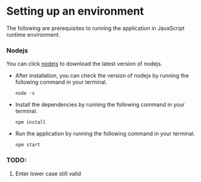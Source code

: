 # Setting up an environment

The following are prerequisites to running the application in JavaScript runtime environment.

### Nodejs

You can click [nodejs](https://nodejs.org/en) to download the latest version of nodejs.

-   After installation, you can check the version of nodejs by running the following command in your terminal.

    ```
    node -v
    ```

-   Install the dependencies by running the following command in your terminal.

    ```
    npm install
    ```

-   Run the application by running the following command in your terminal.

    ```
    npm start
    ```

### TODO:

1. Enter lower case still valid
